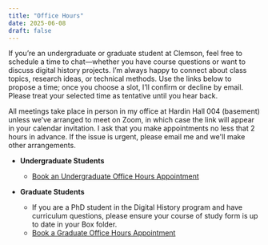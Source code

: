 ```yaml
---
title: "Office Hours"
date: 2025-06-08
draft: false
---
```


If you’re an undergraduate or graduate student at Clemson, feel free to schedule a time to chat—whether you have course questions or want to discuss digital history projects. I’m always happy to connect about class topics, research ideas, or technical methods. Use the links below to propose a time; once you choose a slot, I’ll confirm or decline by email. Please treat your selected time as tentative until you hear back.

All meetings take place in person in my office at Hardin Hall 004 (basement) unless we’ve arranged to meet on Zoom, in which case the link will appear in your calendar invitation. I ask that you make appointments no less that 2 hours in advance. If the issue is urgent, please email me and we'll make other arrangements.

* **Undergraduate Students**
    * [Book an Undergraduate Office Hours Appointment](https://fantastical.app/aeregan/office-hours-undergraduates)

* **Graduate Students**
    * If you are a PhD student in the Digital History program and have curriculum questions, please ensure your course of study form is up to date in your Box folder.
    * [Book a Graduate Office Hours Appointment](https://fantastical.app/aeregan/office-hours-phdstudents)

